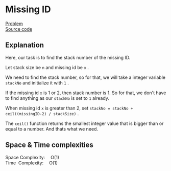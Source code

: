 # Missing ID
[Problem](https://github.com/dscnsec/DSC-NSEC-Algorithms/blob/master/1.%20Array/missing_id/missing_id.md)  
[Source code](https://github.com/dscnsec/DSC-NSEC-Algorithms/blob/master/1.%20Array/missing_id/%5BCPP%5D%20missing_id_csubhradipta.cpp)  
## Explanation
Here, our task is to find the stack number of the missing ID.  

Let stack size be ``n`` and missing id be ``x`` .

We need to find the stack number, so for that, we will take a integer variable ``stackNo`` and initialize it with ``1``  .  

If the missing id ``x`` is 1 or 2, then stack number is 1. So for that, we don't have to find anything as our ``stackNo`` is set to ``1`` already.  

When missing id ``x`` is greater than 2, set ``stackNo = stackNo + ceil((missingID-2) / stackSize)``  .  

The ``ceil()`` function returns the smallest integer value that is bigger than or equal to a number. And thats what we need.

 ## Space & Time complexities
Space Complexity: &emsp;O(1)  
Time &nbsp;Complexity: &emsp;O(1)

